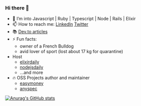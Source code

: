### Hi there 👋

- 🔭 I’m into Javascript | Ruby | Typescript | Node | Rails | Elixir
- 📫 How to reach me: [LinkedIn](https://www.linkedin.com/in/andrey-frolov-3b8579155/) [Twitter](https://twitter.com/_frolov_a)
- 📚 [Dev.to articles](https://dev.to/frolovdev)
- ⚡ Fun facts: 
  * owner of a French Bulldog
  * avid lover of sport (lost about 17 kg for quarantine)
- Host
  * [elixirdaily](https://twitter.com/elixirdaily)
  * [nodejsdaily](https://twitter.com/_nodejsdaily)
  * ...and more
- 🔥 OSS Projects author and maintainer
  * [easymoney](https://github.com/frolovdev/easymoney)
  * [anyspec](https://github.com/frolovdev/anyspec)


[![Anurag's GitHub stats](https://github-readme-stats.vercel.app/api?username=frolovdev)](https://github.com/anuraghazra/github-readme-stats)
